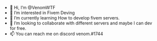 - 👋 Hi, I’m @VenomWTF
- 👀 I’m interested in Fivem Deving
- 🌱 I’m currently learning How to develop fivem servers.
- 💞️ I’m looking to collaborate with different servers and maybe I can dev for free.
- 📫 You can reach me on discord venom.#1744

<!---
VenomWTF/VenomWTF is a ✨ special ✨ repository because its `README.md` (this file) appears on your GitHub profile.
You can click the Preview link to take a look at your changes.
--->
